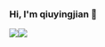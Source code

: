 ### Hi, I'm qiuyingjian 👋

<div align="left"><img src="https://github-readme-stats.vercel.app/api/top-langs/?username=qyj971228&hide_title=true&hide_border=true&layout=compact&langs_count=10" /><img src="https://github-readme-stats.vercel.app/api?username=qyj971228&hide_title=true&hide_border=true&show_icons=trueline_height=21" /></div>
